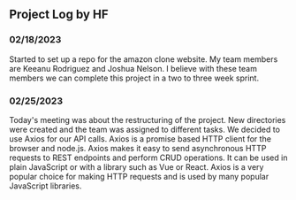 ## Project Log by HF

### 02/18/2023

Started to set up a repo for the amazon clone website. My team members are Keeanu Rodriguez and Joshua Nelson. I believe with these team members we can complete this project in a two to three week sprint.

### 02/25/2023

Today's meeting was about the restructuring of the project. New directories were created and the team was assigned to different tasks. We decided to use Axios for our API calls. Axios is a promise based HTTP client for the browser and node.js. Axios makes it easy to send asynchronous HTTP requests to REST endpoints and perform CRUD operations. It can be used in plain JavaScript or with a library such as Vue or React. Axios is a very popular choice for making HTTP requests and is used by many popular JavaScript libraries.
